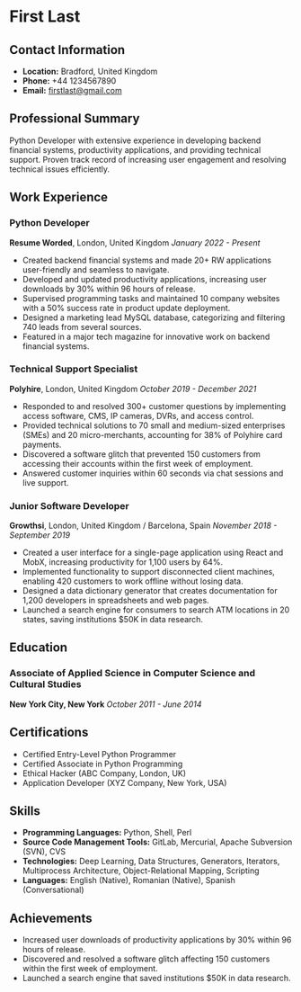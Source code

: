 # First Last

## Contact Information
- **Location:** Bradford, United Kingdom
- **Phone:** +44 1234567890
- **Email:** firstlast@gmail.com

## Professional Summary
Python Developer with extensive experience in developing backend financial systems, productivity applications, and providing technical support. Proven track record of increasing user engagement and resolving technical issues efficiently.

## Work Experience

### Python Developer
**Resume Worded**, London, United Kingdom
*January 2022 - Present*
- Created backend financial systems and made 20+ RW applications user-friendly and seamless to navigate.
- Developed and updated productivity applications, increasing user downloads by 30% within 96 hours of release.
- Supervised programming tasks and maintained 10 company websites with a 50% success rate in product update deployment.
- Designed a marketing lead MySQL database, categorizing and filtering 740 leads from several sources.
- Featured in a major tech magazine for innovative work on backend financial systems.

### Technical Support Specialist
**Polyhire**, London, United Kingdom
*October 2019 - December 2021*
- Responded to and resolved 300+ customer questions by implementing access software, CMS, IP cameras, DVRs, and access control.
- Provided technical solutions to 70 small and medium-sized enterprises (SMEs) and 20 micro-merchants, accounting for 38% of Polyhire card payments.
- Discovered a software glitch that prevented 150 customers from accessing their accounts within the first week of employment.
- Answered customer inquiries within 60 seconds via chat sessions and live support.

### Junior Software Developer
**Growthsi**, London, United Kingdom / Barcelona, Spain
*November 2018 - September 2019*
- Created a user interface for a single-page application using React and MobX, increasing productivity for 1,100 users by 64%.
- Implemented functionality to support disconnected client machines, enabling 420 customers to work offline without losing data.
- Designed a data dictionary generator that creates documentation for 1,200 developers in spreadsheets and web pages.
- Launched a search engine for consumers to search ATM locations in 20 states, saving institutions $50K in data research.

## Education

### Associate of Applied Science in Computer Science and Cultural Studies
**New York City, New York**
*October 2011 - June 2014*

## Certifications
- Certified Entry-Level Python Programmer
- Certified Associate in Python Programming
- Ethical Hacker (ABC Company, London, UK)
- Application Developer (XYZ Company, New York, USA)

## Skills
- **Programming Languages:** Python, Shell, Perl
- **Source Code Management Tools:** GitLab, Mercurial, Apache Subversion (SVN), CVS
- **Technologies:** Deep Learning, Data Structures, Generators, Iterators, Multiprocess Architecture, Object-Relational Mapping, Scripting
- **Languages:** English (Native), Romanian (Native), Spanish (Conversational)

## Achievements
- Increased user downloads of productivity applications by 30% within 96 hours of release.
- Discovered and resolved a software glitch affecting 150 customers within the first week of employment.
- Launched a search engine that saved institutions $50K in data research.
